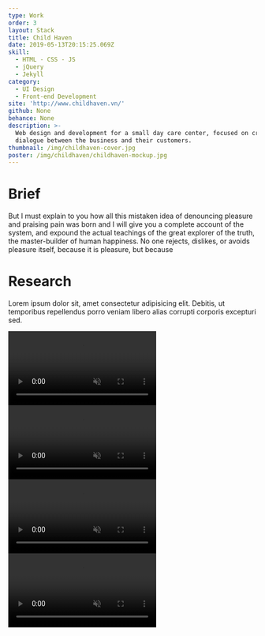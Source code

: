 ```yaml
---
type: Work
order: 3
layout: Stack
title: Child Haven
date: 2019-05-13T20:15:25.069Z
skill:
  - HTML - CSS - JS
  - jQuery
  - Jekyll
category:
  - UI Design
  - Front-end Development
site: 'http://www.childhaven.vn/'
github: None
behance: None
description: >-
  Web design and development for a small day care center, focused on creating a
  dialogue between the business and their customers.
thumbnail: /img/childhaven-cover.jpg
poster: /img/childhaven/childhaven-mockup.jpg
---
```


<div class="work-section brief">
      <h1>Brief</h1>
      <p>But I must explain to you how all this mistaken idea of denouncing pleasure and praising pain was born and I will give you a complete account of the system, and expound the actual teachings of the great explorer of the truth, the master-builder of human happiness. No one rejects, dislikes, or avoids pleasure itself, because it is pleasure, but because</p>
</div>

<div class="work-section">
    <div class="work-text-container">
      <div class="work-text">
        <h1>Research</h1>
        <p>            Lorem ipsum dolor sit, amet consectetur adipisicing elit. Debitis, ut temporibus repellendus porro veniam libero alias corrupti corporis excepturi sed.
        </p>
      </div>
    </div>
    <div class="work-images">
      <div class="work-image-fullwidth">
        <img src="/img/childhaven/childhaven-cover.jpg" alt="">
      </div>
      <div class="work-image-fullwidth">
        <img src="/img/childhaven/phone.jpg" alt="">
      </div>
      <div class="work-image-video">
        <video autoplay loop muted playsinline src="/img/childhaven/booking.mov"></video>      
      </div>
      <div class="work-image-grid large-tiles">
          <video autoplay loop muted playsinline src="/img/childhaven/kidscafe.mov"></video>      
          <video autoplay loop muted playsinline src="/img/childhaven/homepage.mov"></video>      
      </div>
      <div class="work-image-video">
        <video autoplay loop muted playsinline src="/img/childhaven/menu.mov"></video>  
      </div>
    </div>
</div>
